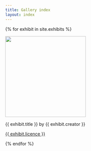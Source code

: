```yaml
---
title: Gallery index
layout: index
---
```


{% for exhibit in site.exhibits %}

<img src="{{ exhibit.image-url }}" width = 256>
<p>{{ exhibit.title }} by {{ exhibit.creator }}</p>
<p><a href= "{{ exhibit.licence-url }}">{{ exhibit.licence }}</a></p>

{% endfor %}